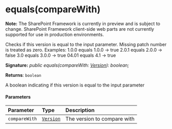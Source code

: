 # equals(compareWith)
**Note:** The SharePoint Framework is currently in preview and is subject to change. SharePoint Framework client-side web parts are not currently supported for use in production environments.



Checks if this version is equal to the input parameter. Missing patch number is treated as zero. Examples: 1.0.0 equals 1.0.0 -> true 2.0.1 equals 2.0.0 -> false 3.0 equals 3.0.0 -> true 04.01 equals 4.1 -> true

**Signature:** _public equals(compareWith: [Version](../../sp-core-library/class/version.md)): boolean;_

**Returns**: `boolean`



A boolean indicating if this version is equal to the input parameter

#### Parameters


| Parameter	   | Type    | Description |
|:-------------|:---------------|:------------|
| `compareWith`    | [`Version`](../../sp-core-library/class/version.md) | The version to compare with |


